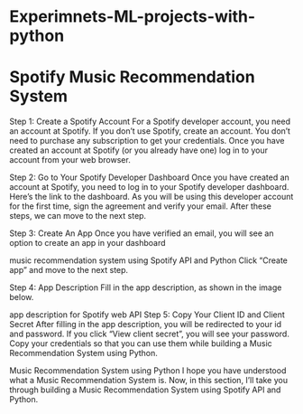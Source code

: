 # Experimnets-ML-projects-with-python


#  Spotify  Music   Recommendation System 
Step 1: Create a Spotify Account
For a Spotify developer account, you need an account at Spotify. If you don’t use Spotify, create an account. You don’t need to purchase any subscription to get your credentials. Once you have created an account at Spotify (or you already have one) log in to your account from your web browser.

Step 2: Go to Your Spotify Developer Dashboard
Once you have created an account at Spotify, you need to log in to your Spotify developer dashboard. Here’s the link to the dashboard. As you will be using this developer account for the first time, sign the agreement and verify your email. After these steps, we can move to the next step.

Step 3: Create An App
Once you have verified an email, you will see an option to create an app in your dashboard

music recommendation system using Spotify API and Python
Click “Create app” and move to the next step.

Step 4: App Description
Fill in the app description, as shown in the image below.

app description for Spotify web API
Step 5: Copy Your Client ID and Client Secret
After filling in the app description, you will be redirected to your id and password. If you click “View client secret”, you will see your password. Copy your credentials so that you can use them while building a Music Recommendation System using Python.


Music Recommendation System using Python
I hope you have understood what a Music Recommendation System is. Now, in this section, I’ll take you through building a Music Recommendation System using Spotify API and Python.


